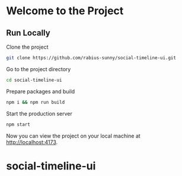 # Welcome to the Project

## Run Locally

Clone the project

```bash
git clone https://github.com/rabius-sunny/social-timeline-ui.git
```

Go to the project directory

```bash
cd social-timeline-ui
```

Prepare packages and build

```bash
npm i && npm run build
```

Start the production server

```bash
npm start
```

Now you can view the project on your local machine at [http://localhost:4173](http://localhost:4173).
# social-timeline-ui

